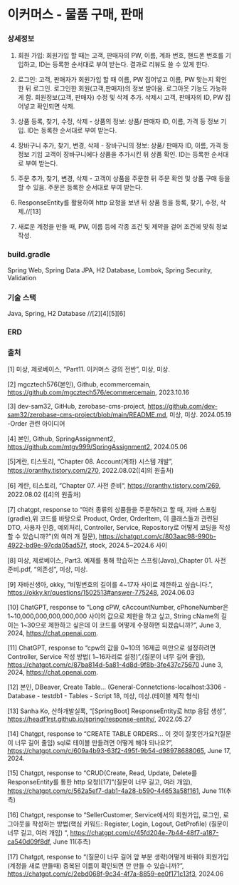 # 이커머스 - 물품 구매, 판매

### 상세정보
1. 회원 가입: 회원가입 할 때는 고객, 판매자의 PW, 이름, 계좌 번호, 핸드폰 번호를 기입하고, ID는 등록한 순서대로 부여 받는다. 결과로 리뷰도 쓸 수 있게 한다. 

3. 로그인: 고객, 판매자가 회원가입 할 때 이름, PW 집어넣고 
이름, PW 맞는지 확인한 뒤 로그인. 로그인한 회원(고객,판매자)의 정보 받아옴. 로그아웃 기능도 가능하게 함. 회원정보(고객, 판매자) 수정 및 삭제 추가.
삭제시 고객, 판매자의 ID, PW 집어넣고 확인되면 삭제.

3. 상품 등록, 찾기, 수정, 삭제 - 상품의 정보: 상품/ 판매자 ID, 이름, 가격 등 정보 기입. ID는 등록한 순서대로 부여 받는다.

4. 장바구니 추가, 찾기, 변경, 삭제 - 장바구니의 정보: 상품/ 판매자 ID, 이름, 가격 등 정보 기입 고객이 장바구니에다 상품을 추가시킨 뒤
상품 확인. ID는 등록한 순서대로 부여 받는다.

5. 주문 추가, 찾기, 변경, 삭제 - 고객이 상품을 주문한 뒤 주문 확인 및 상품 구매 등을 할 수 있음. 주문은 등록한 순서대로 부여 받는다.

6. ResponseEntity를 활용하여 http 요청을 보낸 뒤 상품 등을 등록, 찾기, 수정, 삭제.//[13]

7. 새로운 계정을 만들 때, PW, 이름 등에 각종 조건 및 제약을 걸어 조건에 맞춰 정보 작성.

### build.gradle
Spring Web, Spring Data JPA, H2 Database, Lombok, Spring Security, Validation

### 기술 스택
Java, Spring, H2 Database //[2][4][5][6]

### ERD

### 출처
[1] 미상, 제로베이스, “Part11. 이커머스 강의 전반”, 미상, 미상.

[2] mgcztech576(본인), Github, ecommercemain, https://github.com/mgcztech576/ecommercemain, 2023.10.16

[3] dev-sam32, GitHub, zerobase-cms-project,
https://github.com/dev-sam32/zerobase-cms-project/blob/main/README.md, 미상, 미상. 2024.05.19 -Order 관련 아이디어

[4] 본인, Github, SpringAssignment2, https://github.com/mtgv999/SpringAssignment2, 2024.05.06

[5]계란, 티스토리, “Chapter 08. Account(계좌) 시스템 개발”, https://oranthy.tistory.com/270, 2022.08.02([4]의 원출처)

[6] 계란, 티스토리, “Chapter 07. 사전 준비“, https://oranthy.tistory.com/269, 2022.08.02 ([4]의 원출처)

[7] chatgpt, response to “여러 종류의 상품들을 주문하려고 할 때, 자바 스프링(gradle),위 코드를 바탕으로 Product, Order, OrderItem, 이 클래스들과 관련된 DTO, 사용자 인증, 예외처리, Controller, Service, Repository로 어떻게 코딩을 작성할 수 있습니까?”(외 여러 개 질문), https://chatgpt.com/c/803aac98-990b-4922-bd9e-97cda05ad57f, stock, 2024.5~2024.6 사이

[8] 미상, 제로베이스, Part3. 예제를 통해 학습하는 스프링(Java)_Chapter 01. 사전 준비.pdf, “의존성”, 미상, 미상.

[9] 자바신생아, okky, “비밀번호의 길이를 4~17자 사이로 제한하고 싶습니다.”, https://okky.kr/questions/1502513#answer-775248, 2024.06.03

[10] ChatGPT, response to “Long cPW, cAccountNumber, cPhoneNumber은 1~10,000,000,000,000,000 사이의 값으로 제한을 하고 싶고, String cName의 길이는 1~30으로 제한하고 싶은데 이 코드를 어떻게 수정하면 되겠습니까?”, June 3, 2024, https://chat.openai.com.

[11] ChatGPT, response to “cpw의 값을 0~10의 16제곱 미만으로 설정하려면 Controller, Service 작성 방법( 1~16자리로 설정)”,(질문이 너무 길어 줄임), https://chatgpt.com/c/87ba814d-5a81-4d8d-9f8b-3fe437c75670 June 3, 2024, https://chat.openai.com.

[12] 본인, DBeaver, Create Table… (General-Connetctions-localhost:3306 -Database - testdb1 - Tables - <localhost> Script 18, 미상, 미상.(테이블 제작 형식)

[13] Sanha Ko, 산하개발실록, “[SpringBoot] ResponseEntity로 http 응답 생성”, https://headf1rst.github.io/spring/response-entity/, 2022.05.27

[14] Chatgpt, response to “CREATE TABLE ORDERS… 이 것이 잘못인가요?(질문이 너무 길어 줄임) sql로 테이블 만들려면 어떻게 해야 되나요?”,  https://chatgpt.com/c/609a4b93-63f2-495f-9b54-d98978688065, June 17, 2024.

[15] Chatgpt, response to “CRUD(Create, Read, Update, Delete를 ResponseEntity를 통한 http 요청)[17]”(질문이 너무 길고, 여러 개임), https://chatgpt.com/c/562a5ef7-dab1-4a28-b590-44653a58f161, June 11(추측)

[16] Chatgpt, response to “SellerCustomer, Service에서의 회원가입, 로그인, 로그아웃을 작성하는 방법(핵심 키워드: Register, Login, Logout, GetProfile) (질문이 너무 길고, 여러 개임) “, https://chatgpt.com/c/45fd204e-7b44-48f7-a187-ca540d09f8df, June 11(추측)

[17] Chatgpt, response to “(질문이 너무 길어 앞 부분 생략)어떻게 바꿔야 회원가입(계정을 새로 만들때) 중복된 이름이 확인되면 안 만들 수 있습니까?”, https://chatgpt.com/c/2ebd068f-9c34-4f7a-8859-ee0f171c13f3, 2024.06
